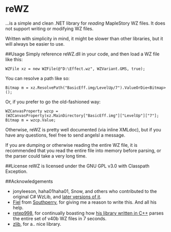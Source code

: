 # reWZ
...is a simple and clean .NET library for _reading_ MapleStory WZ files. It does not support writing or modifying WZ files. 

Written with simplicity in mind, it might be slower than other libraries, but it will always be easier to use.

##Usage
Simply reference reWZ.dll in your code, and then load a WZ file like this:

    WZFile xz = new WZFile(@"D:\Effect.wz", WZVariant.GMS, true);

You can resolve a path like so:

    Bitmap m = xz.ResolvePath("BasicEff.img/LevelUp/7").ValueOrDie<Bitmap>();

Or, if you prefer to go the old-fashioned way:

    WZCanvasProperty wzcp = (WZCanvasProperty)xz.MainDirectory["BasicEff.img"]["LevelUp"]["7"];
    Bitmap m = wzcp.Value;

Otherwise, reWZ is pretty well documented (via inline XMLdoc), but if you have any questions, feel free to send angelsl a message.

If you are dumping or otherwise reading the entire WZ file, it is recommended that you read the entire file into memory before parsing, or the parser could take a very long time.

##License
reWZ is licensed under the GNU GPL v3.0 with Classpath Exception.

##Acknowledgements

 * jonyleeson, haha01haha01, Snow, and others who contributed to the original C# WzLib, and [later versions of it](http://code.google.com/p/maplelib2/).
 * [Fiel](http://www.southperry.net/member.php?u=1) from [Southperry](http://www.southperry.net), for giving me a reason to write this. And all his help.
 * [retep998](https://github.com/retep998), for continually boasting how [his library written in C++](https://github.com/NoLifeDev/NoLifeWz) parses the entire set of v40b WZ files in 7 seconds.
 * [zlib](http://www.zlib.net/), for a.. nice library.